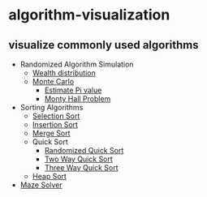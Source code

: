 # algorithm-visualization
## visualize commonly used algorithms

- Randomized Algorithm Simulation
    - [Wealth distribution](src/random_simulation/wealth_distribution)
    - [Monte Carlo](src/random_simulation/monte_carlo)
        - [Estimate Pi value](src/random_simulation/monte_carlo/find_pi)
        - [Monty Hall Problem](src/random_simulation/monte_carlo/monty_hall)
- Sorting Algorithms
    - [Selection Sort](src/sortings/selection_sort)
    - [Insertion Sort](src/sortings/insertion_sort)
    - [Merge Sort](src/sortings/merge_sort)
    - Quick Sort
        - [Randomized Quick Sort](src/sortings/quick_sort/randomized_quick_sort)
        - [Two Way Quick Sort](src/sortings/quick_sort/two_way_quick_sort)
        - [Three Way Quick Sort](src/sortings/quick_sort/three_way_quick_sort)
    - [Heap Sort](src/sortings/heap_sort)
- [Maze Solver](src/maze_solver)